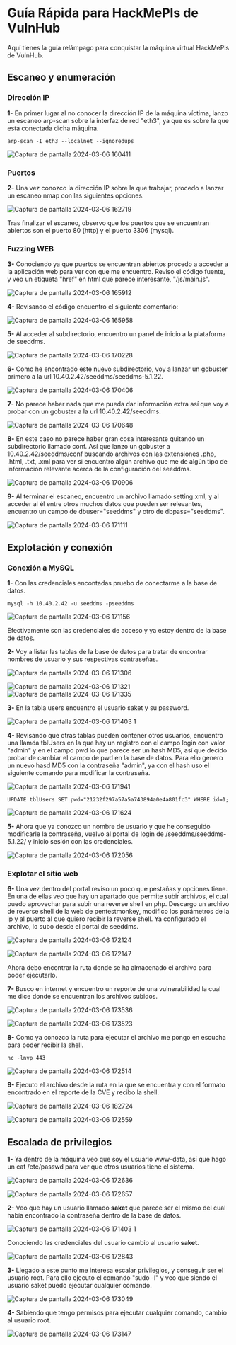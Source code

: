 # Guía Rápida para HackMePls de VulnHub
Aquí tienes la guía relámpago para conquistar la máquina virtual HackMePls de VulnHub.


## Escaneo y enumeración

### Dirección IP

**1-** En primer lugar al no conocer la dirección IP de la máquina víctima, lanzo un escaneo arp-scan sobre la interfaz de red "eth3", ya que es sobre la que esta conectada dicha máquina.

```
arp-scan -I eth3 --localnet --ignoredups
```

![Captura de pantalla 2024-03-06 160411](https://github.com/CBonastre/hacking_labs/assets/151465796/08ae2de8-0868-4dbd-9788-7ba012553075)


### Puertos

**2-** Una vez conozco la dirección IP sobre la que trabajar, procedo a lanzar un escaneo nmap con las siguientes opciones.

![Captura de pantalla 2024-03-06 162719](https://github.com/CBonastre/hacking_labs/assets/151465796/ff26abdc-70f7-4141-afb9-9947f8b6d629)


Tras finalizar el escaneo, observo que los puertos que se encuentran abiertos son el puerto 80 (http) y el puerto 3306 (mysql).

### Fuzzing WEB

**3-** Conociendo ya que puertos se encuentran abiertos procedo a acceder a la aplicación web para ver con que me encuentro. Reviso el código fuente, y veo un etiqueta "href" en html que parece interesante, "/js/main.js".

![Captura de pantalla 2024-03-06 165912](https://github.com/CBonastre/hacking_labs/assets/151465796/6a8821fa-be4b-48af-8e8e-b2f90c66491c)

**4-** Revisando el código encuentro el siguiente comentario:

![Captura de pantalla 2024-03-06 165958](https://github.com/CBonastre/hacking_labs/assets/151465796/f9fce7ad-f729-420a-9a35-92fc607f63c0)

**5-** Al acceder al subdirectorio, encuentro un panel de inicio a la plataforma de seeddms.

![Captura de pantalla 2024-03-06 170228](https://github.com/CBonastre/hacking_labs/assets/151465796/ef920372-efbf-4e15-b1b8-64ce4bf70688)

**6-** Como he encontrado este nuevo subdirectorio, voy a lanzar un gobuster primero a la url 10.40.2.42/seeddms/seeddms-5.1.22.

![Captura de pantalla 2024-03-06 170406](https://github.com/CBonastre/hacking_labs/assets/151465796/3f3419b2-78fe-4e94-8dde-101708cc222b)

**7-** No parece haber nada que me pueda dar información extra así que voy a probar con un gobuster a la url 10.40.2.42/seeddms.

![Captura de pantalla 2024-03-06 170648](https://github.com/CBonastre/hacking_labs/assets/151465796/c16ad2b0-ee13-4fad-8564-673ea55b8ee3)

**8-** En este caso no parece haber gran cosa interesante quitando un subdirectorio llamado conf.
Así que lanzo un gobuster a 10.40.2.42/seeddms/conf buscando archivos con las extensiones .php, .html, .txt, .xml para ver si encuentro algún archivo que me de algún tipo de información relevante acerca de la configuración del seeddms.

![Captura de pantalla 2024-03-06 170906](https://github.com/CBonastre/hacking_labs/assets/151465796/dcf3abfb-5d10-47ea-be36-3c8b0b96d71d)

**9-** Al terminar el escaneo, encuentro un archivo llamado setting.xml, y al acceder al él entre otros muchos datos que pueden ser relevantes, encuentro un campo de dbuser="seeddms" y otro de dbpass="seeddms".

![Captura de pantalla 2024-03-06 171111](https://github.com/CBonastre/hacking_labs/assets/151465796/542673a3-f157-4436-8451-ad4872bfa652)

## Explotación y conexión

### Conexión a MySQL

**1-** Con las credenciales encontadas pruebo de conectarme a la base de datos.

```
mysql -h 10.40.2.42 -u seeddms -pseeddms
```

![Captura de pantalla 2024-03-06 171156](https://github.com/CBonastre/hacking_labs/assets/151465796/2d6b78e6-5a93-41c9-9213-d7095e59b1e6)

Efectivamente son las credenciales de acceso y ya estoy dentro de la base de datos. 

**2-** Voy a listar las tablas de la base de datos para tratar de encontrar nombres de usuario y sus respectivas contraseñas.

![Captura de pantalla 2024-03-06 171306](https://github.com/CBonastre/hacking_labs/assets/151465796/7e142d82-9dcc-4c17-a655-518003cb7990)

![Captura de pantalla 2024-03-06 171321](https://github.com/CBonastre/hacking_labs/assets/151465796/963c77cf-a8b8-4a0b-b6ff-5ab54123e500)
![Captura de pantalla 2024-03-06 171335](https://github.com/CBonastre/hacking_labs/assets/151465796/292f809a-68fc-4b47-a0cc-c523fdf16ba3)


**3-** En la tabla users encuentro el usuario saket y su password.

![Captura de pantalla 2024-03-06 171403 1](https://github.com/CBonastre/hacking_labs/assets/151465796/23ceccee-6c14-4ee4-bf3b-141bc123ba8b)


**4-** Revisando que otras tablas pueden contener otros usuarios, encuentro una llamda tblUsers en la que hay un registro con el campo login con valor "admin" y en el campo pwd lo que parece ser un hash MD5, así que decido probar de cambiar el campo de pwd en la base de datos.
Para ello genero un nuevo hasd MD5 con la contraseña "admin", ya con el hash uso el siguiente comando para modificar la contraseña.

![Captura de pantalla 2024-03-06 171941](https://github.com/CBonastre/hacking_labs/assets/151465796/51bd1f53-59bc-43c1-b4f5-f8bb460e1564)



```
UPDATE tblUsers SET pwd="21232f297a57a5a743894a0e4a801fc3" WHERE id=1;
```



![Captura de pantalla 2024-03-06 171624](https://github.com/CBonastre/hacking_labs/assets/151465796/92ce28fd-7fa5-45ac-8525-46ba9f9073cc)


**5-** Ahora que ya conozco un nombre de usuario y que he conseguido modificarle la contraseña, vuelvo al portal de login de /seeddms/seeddms-5.1.22/ y inicio sesión con las credenciales.

![Captura de pantalla 2024-03-06 172056](https://github.com/CBonastre/hacking_labs/assets/151465796/fb004226-83f7-4d09-96ae-a6dbb4dd1f23)


### Explotar el sitio web


**6-** Una vez dentro del portal reviso un poco que pestañas y opciones tiene. En una de ellas veo que hay un apartado que permite subir archivos, el cual puedo aprovechar para subir una reverse shell en php. Descargo un archivo de reverse shell de la web de pentestmonkey, modifico los parámetros de la ip y al puerto al que quiero recibir la reverse shell. 
Ya configurado el archivo, lo subo desde el portal de seeddms. 

![Captura de pantalla 2024-03-06 172124](https://github.com/CBonastre/hacking_labs/assets/151465796/64887386-69ec-4ad5-8ac6-00c047898a06)

![Captura de pantalla 2024-03-06 172147](https://github.com/CBonastre/hacking_labs/assets/151465796/d892cb91-8b3d-49cf-8d5a-6a72867ab95e)


Ahora debo encontrar la ruta donde se ha almacenado el archivo para poder ejecutarlo.

**7-** Busco en internet y encuentro un reporte de una vulnerabilidad la cual me dice donde se encuentran los archivos subidos.

![Captura de pantalla 2024-03-06 173536](https://github.com/CBonastre/hacking_labs/assets/151465796/b4cb4a84-7db9-4fb4-b20d-e81b07248706)

![Captura de pantalla 2024-03-06 173523](https://github.com/CBonastre/hacking_labs/assets/151465796/e0b83505-ca33-44bc-a458-be0bc8dfcab8)


**8-** Como ya conozco la ruta para ejecutar el archivo me pongo en escucha para poder recibir la shell.

```
nc -lnvp 443
```

![Captura de pantalla 2024-03-06 172514](https://github.com/CBonastre/hacking_labs/assets/151465796/a820e090-fb2e-4e0a-b195-835a75b492d1)


**9-** Ejecuto el archivo desde la ruta en la que se encuentra y con el formato encontrado en el reporte de la CVE y recibo la shell.

![Captura de pantalla 2024-03-06 182724](https://github.com/CBonastre/hacking_labs/assets/151465796/8662540c-bcf0-4a64-a566-82d14f8668a9)

![Captura de pantalla 2024-03-06 172559](https://github.com/CBonastre/hacking_labs/assets/151465796/469a0dcc-1cb5-447e-8b9c-911e40136fd9)


## Escalada de privilegios

**1-** Ya dentro de la máquina veo que soy el usuario www-data, así que hago un cat /etc/passwd para ver que otros usuarios tiene el sistema.

![Captura de pantalla 2024-03-06 172636](https://github.com/CBonastre/hacking_labs/assets/151465796/882833ff-b461-4ce2-ba28-baca79bfcc5b)

![Captura de pantalla 2024-03-06 172657](https://github.com/CBonastre/hacking_labs/assets/151465796/507fba91-a37b-4eef-a6b3-67553b3cd2bc)


**2-** Veo que hay un usuario llamado **saket** que parece ser el mismo del cual había encontrado la contraseña dentro de la base de datos.

![Captura de pantalla 2024-03-06 171403 1](https://github.com/CBonastre/hacking_labs/assets/151465796/2bc273c3-3c1d-4b11-b512-4514e8de6608)

Conociendo las credenciales del usuario cambio al usuario **saket**.

![Captura de pantalla 2024-03-06 172843](https://github.com/CBonastre/hacking_labs/assets/151465796/7975cc1e-fe7f-4a92-80fb-75af44b41c43)


**3-** Llegado a este punto me interesa escalar privilegios, y conseguir ser el usuario root. Para ello ejecuto el comando "sudo -l" y veo que siendo el usuario saket puedo ejecutar cualquier comando.

![Captura de pantalla 2024-03-06 173049](https://github.com/CBonastre/hacking_labs/assets/151465796/d8835523-9d52-4bf7-966b-4b2787e67b48)


**4-** Sabiendo que tengo permisos para ejecutar cualquier comando, cambio al usuario root.

![Captura de pantalla 2024-03-06 173147](https://github.com/CBonastre/hacking_labs/assets/151465796/0eacb349-8175-432f-9523-24138b631755)

